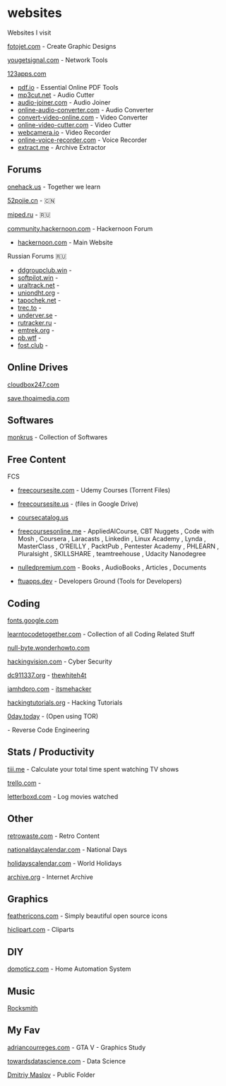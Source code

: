 # websites
 Websites I visit

[fotojet.com](https://www.fotojet.com/apps/) - Create Graphic Designs

[yougetsignal.com](https://www.yougetsignal.com/) - Network Tools

[123apps.com](https://123apps.com/)
- [pdf.io](https://pdf.io/) - Essential Online PDF Tools
- [mp3cut.net](https://mp3cut.net/) - Audio Cutter
- [audio-joiner.com](https://audio-joiner.com/) - Audio Joiner
- [online-audio-converter.com](https://online-audio-converter.com/) - Audio Converter
- [convert-video-online.com](https://convert-video-online.com/) - Video Converter
- [online-video-cutter.com](https://online-video-cutter.com/) - Video Cutter 
- [webcamera.io](https://webcamera.io/) - Video Recorder
- [online-voice-recorder.com](https://online-voice-recorder.com/) - Voice Recorder
- [extract.me](https://extract.me/) - Archive Extractor

<!-- - []() - 
- []() -  -->

## Forums

[onehack.us](https://onehack.us/) - Together we learn

[52pojie.cn](https://www.52pojie.cn/) - 🇨🇳

[miped.ru](https://miped.ru/) - 🇷🇺

[community.hackernoon.com](https://community.hackernoon.com/) - Hackernoon Forum
- [hackernoon.com](https://hackernoon.com/) - Main Website

Russian Forums 🇷🇺
- [ddgroupclub.win](http://ddgroupclub.win/) - 
- [softpilot.win](https://softpilot.win/) - 
- [uraltrack.net](http://uraltrack.net/) - 
- [uniondht.org](http://uniondht.org/) - 
- [tapochek.net](http://tapochek.net/) - 
- [trec.to](http://trec.to/) - 
- [underver.se](https://underver.se/) - 
- [rutracker.ru](http://rutracker.ru/) - 
- [emtrek.org](http://emtrek.org/) - 
- [pb.wtf](https://pb.wtf) - 
- [fost.club](http://fost.club) - 











## Online Drives

[cloudbox247.com](https://www.cloudbox247.com/)

[save.thoaimedia.com](https://save.thoaimedia.com/index.php?error=Cannot+login%3A+%5B-8%5D+The+upload+target+URL+you+are+trying+to+access+has+expired.+Please+request+a+fresh+one.)


## Softwares

[monkrus](http://w12.monkrus.ws/) - Collection of Softwares


## Free Content

FCS
- [freecoursesite.com](http://freecoursesite.com/) - Udemy Courses (Torrent Files)

- [freecoursesite.us](https://freecoursesite.us/) - (files in Google Drive)

- [coursecatalog.us](https://coursecatalog.us/)

- [freecoursesonline.me](https://www.freecoursesonline.me/) - AppliedAICourse, CBT Nuggets
, Code with Mosh
, Coursera
, Laracasts
, Linkedin
, Linux Academy
, Lynda
, MasterClass
, O’REILLY
, PacktPub
, Pentester Academy
, PHLEARN
, Pluralsight
, SKILLSHARE
, teamtreehouse
, Udacity Nanodegree

- [nulledpremium.com](https://nulledpremium.com/) - Books
, AudioBooks
, Articles
, Documents

- [ftuapps.dev](https://ftuapps.dev/) - Developers Ground (Tools for Developers)


## Coding

[fonts.google.com](https://fonts.google.com/)

[learntocodetogether.com](https://learntocodetogether.com/) - Collection of all Coding Related Stuff

[null-byte.wonderhowto.com](https://null-byte.wonderhowto.com/)

[hackingvision.com](https://hackingvision.com/) - Cyber Security

[dc911337.org](https://dc911337.org/) - [thewhiteh4t](https://github.com/thewhiteh4t?tab=repositories)

[iamhdpro.com](https://www.iamhdpro.com/) - [itsmehacker](https://github.com/itsmehacker?tab=repositories)

[hackingtutorials.org](https://www.hackingtutorials.org/) - Hacking Tutorials

[0day.today](https://0day.today/) - (Open using TOR)

[](https://tuts4you.com/) - Reverse Code Engineering

## Stats / Productivity

[tiii.me](https://tiii.me/) - Calculate your total time spent watching TV shows

[trello.com](https://trello.com/) - 

[letterboxd.com](https://letterboxd.com/) - Log movies watched

## Other

[retrowaste.com](https://www.retrowaste.com/) - Retro Content

[nationaldaycalendar.com](https://nationaldaycalendar.com/) - National Days

[holidayscalendar.com](http://www.holidayscalendar.com/) - World Holidays

[archive.org](https://archive.org/) - Internet Archive

## Graphics

[feathericons.com](https://feathericons.com/) - Simply beautiful open source icons

[hiclipart.com](https://www.hiclipart.com/) - Cliparts

## DIY

[domoticz.com](https://www.domoticz.com/) - Home Automation System


## Music

[Rocksmith](http://ignition.customsforge.com/)


## My Fav

[adriancourreges.com](http://www.adriancourreges.com/) - GTA V - Graphics Study

[towardsdatascience.com](https://towardsdatascience.com/) - Data Science

[Dmitriy Maslov](http://hcmaslov.d-real.sci-nnov.ru/) - Public Folder